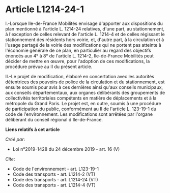 # Article L1214-24-1

I.-Lorsque Ile-de-France Mobilités envisage d'apporter aux dispositions du plan mentionné à l'article L. 1214-24 relatives,
d'une part, au stationnement, à l'exception de celles relevant de l'article L. 1214-4 et de celles régissant le stationnement
des résidents hors voirie, et, d'autre part, à la circulation et à l'usage partagé de la voirie des modifications qui ne
portent pas atteinte à l'économie générale de ce plan, en particulier au regard des objectifs énoncés aux 4° à 8° de
l'article L. 1214-2, Ile-de-France Mobilités peut décider de mettre en œuvre, pour l'adoption de ces modifications, la
procédure prévue au II du présent article. 

II.-Le projet de modification, élaboré en concertation avec les autorités détentrices des pouvoirs de police de la
circulation et du stationnement, est ensuite soumis pour avis à ces dernières ainsi qu'aux conseils municipaux, aux conseils
départementaux, aux organes délibérants des groupements de collectivités territoriales compétents en matière de déplacements
et à la métropole du Grand Paris. Le projet est, en outre, soumis à une procédure de participation du public, conformément au
II de l'article L. 123-19-1 du code de l'environnement. Les modifications sont arrêtées par l'organe délibérant du conseil
régional d'Ile-de-France.

**Liens relatifs à cet article**

_Créé par_:

  - Loi n°2019-1428 du 24 décembre 2019 - art. 16 (V)

_Cite_:

  - Code de l'environnement - art. L123-19-1
  - Code des transports - art. L1214-2 (VT)
  - Code des transports - art. L1214-24 (VT)
  - Code des transports - art. L1214-4 (VT)
